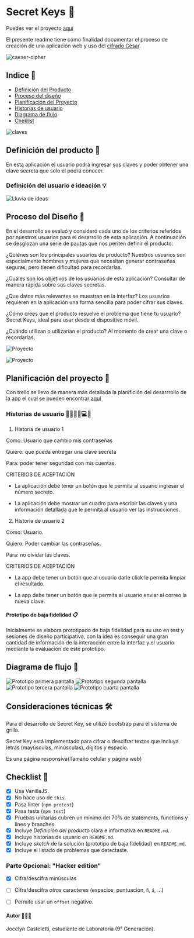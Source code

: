 # Secret Keys 🔐

Puedes ver el proyecto [aquí](https://jocecasteletti.github.io/SCL009-Cipher/)

El presente readme tiene como finalidad documentar el proceso de creación de una aplicación web y uso del [cifrado César](https://en.wikipedia.org/wiki/Caesar_cipher).

![caeser-cipher](https://upload.wikimedia.org/wikipedia/commons/thumb/2/2b/Caesar3.svg/2000px-Caesar3.svg.png)


## Indice 📖

* [Definición del Producto](#deficion-del-producto)
* [Proceso del diseño](#proceso-del-diseño)
* [Planificación del Proyecto](#planificacion-del-proyecto)
* [Historias de usuario](#historias-de-usuario)
* [Diagrama de flujo](#diagrama-de-flujo)
* [Cheklist](#Checklist)

![claves](/src/img/clave.jpg)

## Definición del producto 📝
En esta aplicación el usuario podrá ingresar sus claves y poder obtener una clave secreta que solo el podrá conocer.

### Definición del usuario e ideación 💡

![Lluvia de ideas](./src/img/lluviadeideas.png "Lluvia de ideas")

## Proceso del Diseño 🎨
En el desarrollo se evaluó y consideró cada uno de los criterios referidos por nuestros usuarios para el desarrollo de esta aplicación. A continuación se desglozan una serie de pautas que nos periten definir el producto:

¿Quiénes son los principales usuarios de producto?
Nuestros usuarios son especialmente hombres y mujeres que necesitan generar contraseñas seguras, pero tienen dificultad para recordarlas.

¿Cuáles son los objetivos de los usuarios de esta aplicación?
Consultar de manera rápida sobre sus claves secretas.

¿Que datos más relevantes se muestran en la interfaz?
Los usuarios requieren en la aplicación una forma sencilla para poder cifrar sus claves.

¿Cómo crees que el producto resuelve el problema que tiene tu usuario?
Secret Keys, ideal para usar desde el dispositivo móvil.

¿Cuándo utilizan o utilizarían el producto?
Al momento de crear una clave o recordarlas.


![Proyecto](src/img/pantalla1.jpg)

![Proyecto](src/img/pantalla2.jpg)

## Planificación del proyecto 📑
Con trello se llevo de manera más detallada la planifición del desarrrollo de la app el cual se pueden encontrar [aquí](https://trello.com/b/SNLUaYVB/cipher-20)


### Historias de usuario 👩🏻🧔🏻💻💡

1. Historia de usuario 1

Como: Usuario que cambio mis contraseñas

Quiero: que pueda entregar una clave secreta

Para: poder tener seguridad con mis cuentas.

CRITERIOS DE ACEPTACIÓN

* La aplicación debe tener un botón que le permita al usuario ingresar el número secreto.

* La aplicación debe mostrar un cuadro para escribir las claves y una información detallada que le permita al usuario ver las instrucciones.


2. Historia de usuario 2

Como: Usuario.

Quiero: Poder cambiar las contraseñas.

Para: no olvidar las claves.

CRITERIOS DE ACEPTACIÓN 

* La app debe tener un botón que al usuario darle click le permita limpiar el resultado.

*  La app debe tener un botón que le permita al usuario enviar al correo la nueva clave.

#### Prototipo de baja fidelidad 📋

Inicialmente se elabora prototipado de baja fidelidad para su uso en test y sesiones de diseño participativo, con la idea es conseguir una gran cantidad de información de la interacción entre la interfaz y el usuario mediante la evaluación de este prototipo.

## Diagrama de flujo 🔐
![Prototipo primera pantalla](src/img/prototipo1.jpg "Boceto 1")
![Prototipo segunda pantalla](/src/img/prototipo2.jpg "Boceto 2")
![Prototipo tercera pantalla](/src/img/prototipo3.jpg "Boceto 3")
![Prototipo cuarta pantalla](/src/img/prototipo4.jpg "Boceto 4")

## Consideraciones técnicas 🛠️
Para el desarrollo de Secret Key, se utilizó bootstrap para el sistema de grilla.

Secret Key está implementado para cifrar o descifrar textos que incluya letras (mayúsculas, minúsculas), dígitos y espacio.

Es una página responsiva(Tamaño celular y página web)

## Checklist 🚀

* [X] Usa VanillaJS.
* [X] No hace uso de `this`.
* [X] Pasa linter (`npm pretest`)
* [X] Pasa tests (`npm test`)
* [X] Pruebas unitarias cubren un mínimo del 70% de statements, functions y
  lines y branches.
* [X] Incluye _Definición del producto_ clara e informativa en `README.md`.
* [X] Incluye historias de usuario en `README.md`.
* [X] Incluye _sketch_ de la solución (prototipo de baja fidelidad) en
  `README.md`.
* [X] Incluye el listado de problemas que detectaste.

### Parte Opcional: "Hacker edition"
* [X] Cifra/descifra minúsculas
* [ ] Cifra/descifra _otros_ caracteres (espacios, puntuación, `ñ`, `á`, ...)
* [ ] Permite usar un `offset` negativo.



#### Autor 👩🏻📌
Jocelyn Casteletti, estudiante de Laboratoria (9° Generación).